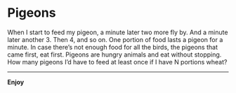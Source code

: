 # Pigeons
When I start to feed my pigeon, a minute later two more fly by. And a minute later another 3.
Then 4, and so on. One portion of food lasts a pigeon for a minute.
In case there’s not enough food for all the birds, the pigeons that came first, eat first. Pigeons are hungry animals and eat without stopping.
How many pigeons I’d have to feed at least once if I have N portions wheat?

-------

**Enjoy**

